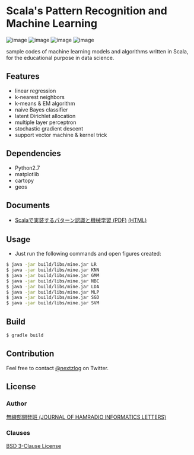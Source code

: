 Scala's Pattern Recognition and Machine Learning
====

![image](https://img.shields.io/badge/Java-SE13-red.svg)
![image](https://img.shields.io/badge/Scala-2.12-orange.svg)
![image](https://img.shields.io/badge/Gradle-6-orange.svg)
![image](https://img.shields.io/badge/license-BSD%203--Clause-blue.svg)

sample codes of machine learning models and algorithms written in Scala, for the educational purpose in data science.

## Features

- linear regression
- k-nearest neighbors
- k-means & EM algorithm
- naive Bayes classifier
- latent Dirichlet allocation
- multiple layer perceptron
- stochastic gradient descent
- support vector machine & kernel trick

## Dependencies

- Python2.7
- matplotlib
- cartopy
- geos

## Documents

- [Scalaで実装するパターン認識と機械学習 (PDF)](https://pafelog.net/mine.pdf) [(HTML)](https://pafelog.net/mine.html)

## Usage

- Just run the following commands and open figures created:

```sh
$ java -jar build/libs/mine.jar LR
$ java -jar build/libs/mine.jar KNN
$ java -jar build/libs/mine.jar GMM
$ java -jar build/libs/mine.jar NBC
$ java -jar build/libs/mine.jar LDA
$ java -jar build/libs/mine.jar MLP
$ java -jar build/libs/mine.jar SGD
$ java -jar build/libs/mine.jar SVM
```

## Build

```sh
$ gradle build
```

## Contribution

Feel free to contact [@nextzlog](https://twitter.com/nextzlog) on Twitter.

## License

### Author

[無線部開発班 (JOURNAL OF HAMRADIO INFORMATICS LETTERS)](https://pafelog.net)

### Clauses

[BSD 3-Clause License](LICENSE.md)
